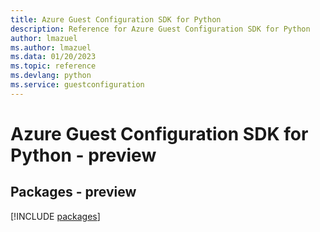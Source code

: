 ```yaml
---
title: Azure Guest Configuration SDK for Python
description: Reference for Azure Guest Configuration SDK for Python
author: lmazuel
ms.author: lmazuel
ms.data: 01/20/2023
ms.topic: reference
ms.devlang: python
ms.service: guestconfiguration
---
```

# Azure Guest Configuration SDK for Python - preview
## Packages - preview
[!INCLUDE [packages](guest-configuration-index.md)]